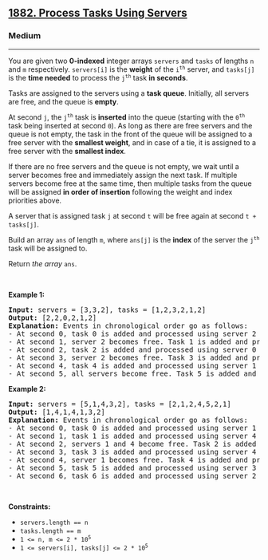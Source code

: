 <h2><a href="https://leetcode.com/problems/process-tasks-using-servers/">1882. Process Tasks Using Servers</a></h2><h3>Medium</h3><hr><div style="user-select: auto;"><p style="user-select: auto;">You are given two <strong style="user-select: auto;">0-indexed</strong> integer arrays <code style="user-select: auto;">servers</code> and <code style="user-select: auto;">tasks</code> of lengths <code style="user-select: auto;">n</code>​​​​​​ and <code style="user-select: auto;">m</code>​​​​​​ respectively. <code style="user-select: auto;">servers[i]</code> is the <strong style="user-select: auto;">weight</strong> of the <code style="user-select: auto;">i<sup style="user-select: auto;">​​​​​​th</sup></code>​​​​ server, and <code style="user-select: auto;">tasks[j]</code> is the <strong style="user-select: auto;">time needed</strong> to process the <code style="user-select: auto;">j<sup style="user-select: auto;">​​​​​​th</sup></code>​​​​ task <strong style="user-select: auto;">in seconds</strong>.</p>

<p style="user-select: auto;">Tasks are assigned to the servers using a <strong style="user-select: auto;">task queue</strong>. Initially, all servers are free, and the queue is <strong style="user-select: auto;">empty</strong>.</p>

<p style="user-select: auto;">At second <code style="user-select: auto;">j</code>, the <code style="user-select: auto;">j<sup style="user-select: auto;">th</sup></code> task is <strong style="user-select: auto;">inserted</strong> into the queue (starting with the <code style="user-select: auto;">0<sup style="user-select: auto;">th</sup></code> task being inserted at second <code style="user-select: auto;">0</code>). As long as there are free servers and the queue is not empty, the task in the front of the queue will be assigned to a free server with the <strong style="user-select: auto;">smallest weight</strong>, and in case of a tie, it is assigned to a free server with the <strong style="user-select: auto;">smallest index</strong>.</p>

<p style="user-select: auto;">If there are no free servers and the queue is not empty, we wait until a server becomes free and immediately assign the next task. If multiple servers become free at the same time, then multiple tasks from the queue will be assigned <strong style="user-select: auto;">in order of insertion</strong> following the weight and index priorities above.</p>

<p style="user-select: auto;">A server that is assigned task <code style="user-select: auto;">j</code> at second <code style="user-select: auto;">t</code> will be free again at second <code style="user-select: auto;">t + tasks[j]</code>.</p>

<p style="user-select: auto;">Build an array <code style="user-select: auto;">ans</code>​​​​ of length <code style="user-select: auto;">m</code>, where <code style="user-select: auto;">ans[j]</code> is the <strong style="user-select: auto;">index</strong> of the server the <code style="user-select: auto;">j<sup style="user-select: auto;">​​​​​​th</sup></code> task will be assigned to.</p>

<p style="user-select: auto;">Return <em style="user-select: auto;">the array </em><code style="user-select: auto;">ans</code>​​​​.</p>

<p style="user-select: auto;">&nbsp;</p>
<p style="user-select: auto;"><strong style="user-select: auto;">Example 1:</strong></p>

<pre style="user-select: auto;"><strong style="user-select: auto;">Input:</strong> servers = [3,3,2], tasks = [1,2,3,2,1,2]
<strong style="user-select: auto;">Output:</strong> [2,2,0,2,1,2]
<strong style="user-select: auto;">Explanation: </strong>Events in chronological order go as follows:
- At second 0, task 0 is added and processed using server 2 until second 1.
- At second 1, server 2 becomes free. Task 1 is added and processed using server 2 until second 3.
- At second 2, task 2 is added and processed using server 0 until second 5.
- At second 3, server 2 becomes free. Task 3 is added and processed using server 2 until second 5.
- At second 4, task 4 is added and processed using server 1 until second 5.
- At second 5, all servers become free. Task 5 is added and processed using server 2 until second 7.</pre>

<p style="user-select: auto;"><strong style="user-select: auto;">Example 2:</strong></p>

<pre style="user-select: auto;"><strong style="user-select: auto;">Input:</strong> servers = [5,1,4,3,2], tasks = [2,1,2,4,5,2,1]
<strong style="user-select: auto;">Output:</strong> [1,4,1,4,1,3,2]
<strong style="user-select: auto;">Explanation: </strong>Events in chronological order go as follows: 
- At second 0, task 0 is added and processed using server 1 until second 2.
- At second 1, task 1 is added and processed using server 4 until second 2.
- At second 2, servers 1 and 4 become free. Task 2 is added and processed using server 1 until second 4. 
- At second 3, task 3 is added and processed using server 4 until second 7.
- At second 4, server 1 becomes free. Task 4 is added and processed using server 1 until second 9. 
- At second 5, task 5 is added and processed using server 3 until second 7.
- At second 6, task 6 is added and processed using server 2 until second 7.
</pre>

<p style="user-select: auto;">&nbsp;</p>
<p style="user-select: auto;"><strong style="user-select: auto;">Constraints:</strong></p>

<ul style="user-select: auto;">
	<li style="user-select: auto;"><code style="user-select: auto;">servers.length == n</code></li>
	<li style="user-select: auto;"><code style="user-select: auto;">tasks.length == m</code></li>
	<li style="user-select: auto;"><code style="user-select: auto;">1 &lt;= n, m &lt;= 2 * 10<sup style="user-select: auto;">5</sup></code></li>
	<li style="user-select: auto;"><code style="user-select: auto;">1 &lt;= servers[i], tasks[j] &lt;= 2 * 10<sup style="user-select: auto;">5</sup></code></li>
</ul>
</div>